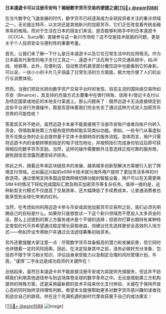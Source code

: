 **日本遠遊卡可以注册币安吗？揭秘数字货币交易的便捷之道[[TG💪+ @esim1088](https://t.me/s/esim1088)]**

在当今数字化飞速发展的时代，数字货币已经逐渐成为全球投资者关注的重点领域之一。无论是比特币、以太坊还是其他新兴的加密货币，它们正在改变着传统金融体系的格局。而对于生活在日本的朋友们来说，是否能够利用手中的日本遠遊卡（ICOCA、Suica等）直接参与这一新兴市场呢？这不仅是技术层面的问题，更是关乎个人投资安全与便利性的重要考量。

首先，让我们来了解一下什么是日本遠遊卡以及它在日常生活中的应用情况。作为日本最具代表性的电子支付工具之一，遠遊卡广泛应用于公共交通系统中，如JR线、地铁等。此外，在便利店、自动售货机甚至部分餐饮店中也能看到它的身影。可以说，一张小小的卡片几乎涵盖了日常生活的方方面面，极大地方便了人们的出行与消费体验。

然而，当我们把目光转向数字资产交易平台时却发现，目前主流的国际级交易所如币安（Binance），其支持的充值方式主要集中在银行转账、信用卡/借记卡支付以及特定国家或地区的本地支付渠道上。那么问题来了：既然远遊卡无法直接绑定到这些平台进行充值操作，那是否意味着我们完全失去了通过这种方式进入加密货币世界的可能性呢？

答案其实并不绝对。虽然远遊卡本身不能直接用于注册币安账户或者向账户内转入资金，但借助某些第三方服务提供商却能实现类似功能。例如，一些专门从事虚拟货币兑换业务的企业会提供基于实体卡余额转存的服务流程。具体而言，用户只需将远遊卡内的金额转移到指定的电子钱包地址，并按照指引完成身份验证后即可获得相应的数字货币奖励。当然，这样的操作需要额外注意选择正规可靠的服务商，避免因信息泄露而遭受经济损失。

除此之外，随着近年来区块链技术的发展，越来越多创新型解决方案被引入到了跨境支付领域。比如最近兴起的eSIM卡技术就为海外用户提供了更加灵活多样的付款选项。通过使用支持多国运营商网络切换功能的智能设备，用户可以在无需更换SIM卡的情况下轻松完成国际汇款及购买加密货币等复杂任务。值得一提的是，这种新型支付模式不仅提高了交易效率，还大幅降低了手续费成本，让普通消费者也能享受到全球化带来的红利。

当然，在考虑如何利用远遊卡参与币安或其他加密货币交易所之前，我们必须先明确自己的目标是什么。如果你只是想尝试一下这个新兴领域而不愿投入太多资金的话，那么上述提到的第三方服务或许是个不错的选择；但若你打算长期持有某种特定类型的代币并希望通过稳定增长获取收益，则建议优先选择更安全高效的入场方式——例如开设专用账户并通过合法途径筹集初始资本。

另外还要提醒大家注意一点：尽管数字货币具备极高的潜力和发展前景，但它同时也伴随着一定的风险因素。因此，在决定投身其中之前，请务必做好充分准备，包括但不限于学习相关知识、评估自身承受能力以及制定合理的风险管理计划。毕竟，“谨慎”二字永远是成功投资的关键所在！

总结起来，虽然日本遠遊卡并不能直接注册币安或为其提供充值服务，但这并不妨碍我们利用其他途径参与到这场席卷全球的数字革命之中。无论是借助第三方机构提供的特殊方案，还是采用最新颖的技术手段来优化支付体验，关键在于保持开放心态的同时始终坚持理性判断。希望本文能够帮助更多对数字货币感兴趣的读者找到适合自己的路径，并在这个充满机遇的新时代里收获属于自己的成功果实！

[[TG💪+ @esim1088](https://t.me/s/esim1088) ![Image](https://i.postimg.cc/4NQfJmqS/Snipaste-2025-05-13-00-14-12.png)]